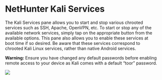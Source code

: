 # NetHunter Kali Services

The Kali Services pane allows you to start and stop various chrooted services such as SSH, Apache, OpenVPN, etc. To start or stop any of the available network services, simply tap on the appropriate button from the available options. This pane also allows you to enable these services at boot time if so desired. Be aware that these services correspond to chrooted Kali Linux services, rather than native Android services.

**Warning:** Ensure you have changed any default passwords before enabling remote access to your device as Kali comes with a default “toor” password.

[![](https://www.kali.org/docs/nethunter/nethunter-kali-services/nethunter-services.png)](https://www.kali.org/docs/nethunter/nethunter-kali-services/nethunter-services.png)
